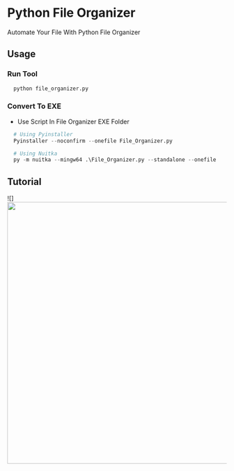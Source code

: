 
# Python File Organizer

Automate Your File With Python File Organizer

## Usage

### Run Tool

```python
  python file_organizer.py
```

### Convert To EXE

- Use Script In File Organizer EXE Folder
```python
  # Using Pyinstaller
  Pyinstaller --noconfirm --onefile File_Organizer.py

  # Using Nuitka
  py -m nuitka --mingw64 .\File_Organizer.py --standalone --onefile 

```

## Tutorial

![]<img src="https://github.com/katakkentut/FileOrganizerPython/blob/master/Tutorial/tutorial.gif" width="600" height="600">

